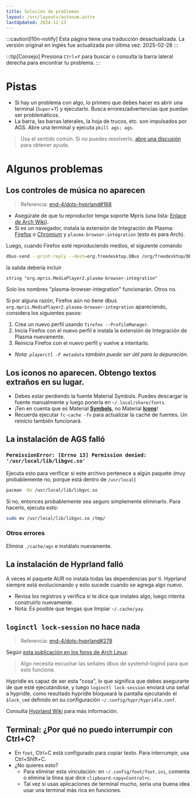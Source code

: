 ```yaml
---
title: Solución de problemas
layout: /src/layouts/autonum.astro
lastUpdated: 2024-12-13
---
```

:::caution[l10n-notify]
Esta página tiene una traducción desactualizada. La versión original en inglés fue actualizada por última vez: 2025-02-28
:::

:::tip[Consejo]
Presiona `Ctrl`+`F` para buscar o consulta la barra lateral derecha para encontrar tu problema.
:::

# Pistas

- Si hay un problema con algo, lo primero que debes hacer es abrir una terminal (`Super`+`T`) y ejecutarlo. Busca errores/advertencias que puedan ser problemáticos.
- La barra, las barras laterales, la hoja de trucos, etc. son impulsados por AGS. Abre una terminal y ejecuta `pkill ags; ags`.

> Usa el sentido común. Si no puedes resolverlo, [abre una discusión](https://github.com/end-4/dots-hyprland/discussions) para obtener ayuda.

# Algunos problemas

## Los controles de música no aparecen
> Referencia: [end-4/dots-hyprland#168](https://github.com/end-4/dots-hyprland/issues/168)

- Asegúrate de que tu reproductor tenga soporte Mpris (una lista: [Enlace de Arch Wiki](https://wiki.archlinux.org/title/MPRIS)).
- Si es un navegador, instala la extensión de Integración de Plasma: [Firefox](https://addons.mozilla.org/en-US/firefox/addon/plasma-integration/) o [Chromium](https://chrome.google.com/webstore/detail/plasma-integration/cimiefiiaegbelhefglklhhakcgmhkai) y `plasma-browser-integration` (esto es para Arch).

Luego, cuando Firefox esté reproduciendo medios, el siguiente comando
```bash
dbus-send --print-reply --dest=org.freedesktop.DBus /org/freedesktop/DBus org.freedesktop.DBus.ListNames|grep mpris
```
la salida debería incluir
```plain
string "org.mpris.MediaPlayer2.plasma-browser-integration"
```
Solo los nombres "plasma-browser-integration" funcionarán. Otros no.

Si por alguna razón, Firefox aún no tiene dbus `org.mpris.MediaPlayer2.plasma-browser-integration` apareciendo,
considera los siguientes pasos:
1. Crea un nuevo perfil usando `firefox --ProfileManager`.
2. Inicia Firefox con el nuevo perfil e instala la extensión de Integración de Plasma nuevamente.
3. Reinicia Firefox con el nuevo perfil y vuelve a intentarlo.
- _Nota: `playerctl -F metadata` también puede ser útil para la depuración._

## Los iconos no aparecen. Obtengo textos extraños en su lugar.
- Debes estar perdiendo la fuente Material Symbols. Puedes descargar la fuente manualmente y luego ponerla en `~/.local/share/fonts`.
- ¡Ten en cuenta que es Material <u>**Symbols**</u>, no Material <u>**Icons**</u>!
- Recuerda ejecutar `fc-cache -fv` para actualizar la caché de fuentes. Un reinicio también funcionará.

## La instalación de AGS falló
### `PermissionError: [Errno 13] Permission denied: '/usr/local/lib/libgvc.so'`
Ejecuta esto para verificar si este archivo pertenece a algún paquete (muy probablemente no, porque está dentro de `/usr/local`)
```bash
pacman -Qo /usr/local/lib/libgvc.so
```
Si no, entonces probablemente sea seguro simplemente eliminarlo. Para hacerlo, ejecuta esto:
```bash
sudo mv /usr/local/lib/libgvc.so /tmp/
```

### Otros errores
Elimina `./cache/ags` e instálalo nuevamente.

## La instalación de Hyprland falló
A veces el paquete AUR no instala todas las dependencias por ti. Hyprland siempre está evolucionando y esto sucede cuando se agrega algo nuevo.
- Revisa los registros y verifica si te dice que instales algo, luego intenta construirlo nuevamente.
- Nota: Es posible que tengas que limpiar `~/.cache/yay`.

## `loginctl lock-session` no hace nada
> Referencia: [end-4/dots-hyprland#278](https://github.com/end-4/dots-hyprland/issues/278)

Según [esta publicación en los foros de Arch Linux](https://bbs.archlinux.org/viewtopic.php?pid=1311990#p1311990):
> Algo necesita escuchar las señales dbus de systemd-logind para que esto funcione.

Hypridle es capaz de ser esta "cosa", lo que significa que debes asegurarte de que esté ejecutándose,
y luego `loginctl lock-session` enviará una señal a hypridle,
como resultado hypridle bloqueará la pantalla ejecutando el `$lock_cmd` definido en su configuración `~/.config/hypr/hypridle.conf`.

Consulta [Hyprland Wiki](https://wiki.hyprland.org/Hypr-Ecosystem/hypridle/#configuration) para más información.

## Terminal: ¿Por qué no puedo interrumpir con Ctrl+C?
- En `foot`, Ctrl+C está configurado para copiar texto. Para interrumpir, usa Ctrl+Shift+C.
- ¿No quieres esto?
  - Para eliminar esta vinculación: en `~/.config/foot/foot.ini`, comenta o elimina la línea que dice `clipboard-copy=Control+c`.
  - Tal vez si usas aplicaciones de terminal mucho, sería una buena idea usar una terminal más rica en funciones.

